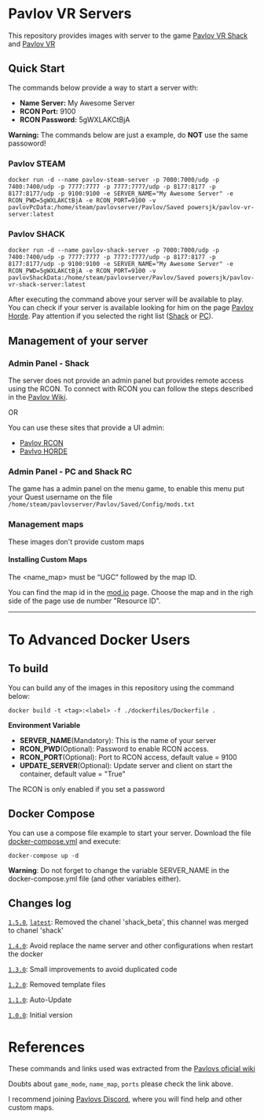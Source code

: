 # Pavlov VR Servers
This repository provides images with server to the game [Pavlov VR Shack](https://www.oculus.com/experiences/quest/3649611198468269) and [Pavlov VR](https://store.steampowered.com/app/555160/Pavlov_VR/)

## Quick Start
The commands below provide a way to start a server with:
* **Name Server:** My Awesome Server
* **RCON Port:** 9100
* **RCON Password:** 5gWXLAKCtBjA

**Warning:** The commands below are just a example, do **NOT** use the same passoword!
### Pavlov STEAM
```
docker run -d --name pavlov-steam-server -p 7000:7000/udp -p 7400:7400/udp -p 7777:7777 -p 7777:7777/udp -p 8177:8177 -p 8177:8177/udp -p 9100:9100 -e SERVER_NAME="My Awesome Server" -e RCON_PWD=5gWXLAKCtBjA -e RCON_PORT=9100 -v pavlovPcData:/home/steam/pavlovserver/Pavlov/Saved powersjk/pavlov-vr-server:latest
```

### Pavlov SHACK
```
docker run -d --name pavlov-shack-server -p 7000:7000/udp -p 7400:7400/udp -p 7777:7777 -p 7777:7777/udp -p 8177:8177 -p 8177:8177/udp -p 9100:9100 -e SERVER_NAME="My Awesome Server" -e RCON_PWD=5gWXLAKCtBjA -e RCON_PORT=9100 -v pavlovShackData:/home/steam/pavlovserver/Pavlov/Saved powersjk/pavlov-vr-shack-server:latest
```

After executing the command above your server will be available to play.
You can check if your server is available looking for him on the page [Pavlov Horde](https://pavlovhorde.com/).
Pay attention if you selected the right list ([Shack](https://pavlovhorde.com/) or [PC](https://pavlovhorde.com/pcServers)).

## Management of your server
### Admin Panel - Shack
The server does not provide an admin panel but provides remote access using the RCON.
To connect with RCON you can follow the steps described in the [Pavlov Wiki](http://wiki.pavlov-vr.com/index.php?title=Dedicated_server#Connecting_to_RCON).

OR

You can use these sites that provide a UI admin:
* [Pavlov RCON](https://pavlovrcon.com/)
* [Pavlvo HORDE](https://pavlovhorde.com/rcon)

### Admin Panel - PC and Shack RC
The game has a admin panel on the menu game, to enable this menu put your Quest username on the file `/home/steam/pavlovserver/Pavlov/Saved/Config/mods.txt`

### Management maps
These images don't provide custom maps

#### Installing Custom Maps
The <name_map> must be “UGC” followed by the map ID. 

You can find the map id in the [mod.io](mod.io) page. Choose the map and in the righ side of the page use de number "Resource ID".

___
# To Advanced Docker Users
## To build
You can build any of the images in this repository using the command below:
```
docker build -t <tag>:<label> -f ./dockerfiles/Dockerfile .
```

**Environment Variable**
* **SERVER_NAME**(Mandatory): This is the name of your server
* **RCON_PWD**(Optional): Password to enable RCON access.
* **RCON_PORT**(Optional): Port to RCON access, default value = 9100
* **UPDATE_SERVER**(Optional): Update server and client on start the container, default value = "True"

The RCON is only enabled if you set a password

## Docker Compose
You can use a compose file example to start your server.
Download the file [docker-compose.yml](https://raw.githubusercontent.com/XavierSJC/pavlov-vr-quest-server/main/dockerfiles/docker-compose.yml) and execute:
```
docker-compose up -d
```
**Warning**: Do not forget to change the variable SERVER_NAME in the docker-compose.yml file (and other variables either).

## Changes log
[`1.5.0`](https://github.com/XavierSJC/pavlov-vr-quest-server/tree/v1.5.0), [`latest`](https://github.com/XavierSJC/pavlov-vr-quest-server/tree/main): Removed the chanel 'shack_beta', this channel was merged to chanel 'shack'

[`1.4.0`](https://github.com/XavierSJC/pavlov-vr-quest-server/tree/v1.4.0): Avoid replace the name server and other configurations when restart the docker

[`1.3.0`](https://github.com/XavierSJC/pavlov-vr-quest-server/tree/v1.3.0): Small improvements to avoid duplicated code

[`1.2.0`](https://github.com/XavierSJC/pavlov-vr-quest-server/tree/v1.2.0): Removed template files

[`1.1.0`](https://github.com/XavierSJC/pavlov-vr-quest-server/tree/v1.1.0): Auto-Update

[`1.0.0`](https://github.com/XavierSJC/pavlov-vr-quest-server/tree/v1.0.0): Initial version


# References
These commands and links used was extracted from the [Pavlovs oficial wiki](http://wiki.pavlov-vr.com/index.php?title=Dedicated_server)

Doubts about `game_mode`, `name_map`, `ports` please check the link above.

I recommend joining [Pavlovs Discord](https://discord.gg/pavlov-vr), where you will find help and other custom maps.
